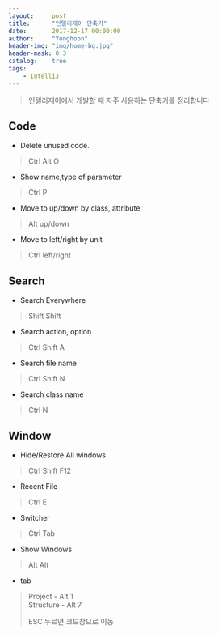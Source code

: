 ```yaml
---
layout:     post
title:      "인텔리제이 단축키"
date:       2017-12-17 00:00:00
author:     "Yonghoon"
header-img: "img/home-bg.jpg"
header-mask: 0.3
catalog:    true
tags:
    - IntelliJ
---
```


> 인텔리제이에서 개발할 때 자주 사용하는 단축키를 정리합니다

## Code

* Delete unused code.
> Ctrl Alt O

* Show name,type of parameter
> Ctrl P

* Move to up/down by class, attribute
> Alt up/down

* Move to left/right by unit
> Ctrl left/right



## Search

* Search Everywhere
> Shift Shift

* Search action, option
> Ctrl Shift A

* Search file name
> Ctrl Shift N

* Search class name
> Ctrl N




## Window

* Hide/Restore All windows
> Ctrl Shift F12

* Recent File
> Ctrl E

* Switcher
> Ctrl Tab

* Show Windows
> Alt Alt

* tab
> Project - Alt 1<br>
> Structure - Alt 7
>
> ESC 누르면 코드창으로 이동